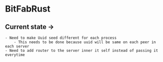 # BitFabRust

## Current state ->
    - Need to make Uuid seed different for each process
        - This needs to be done because uuid will be same on each peer in each server
    - Need to add router to the server inner it self instead of passing it everytime
